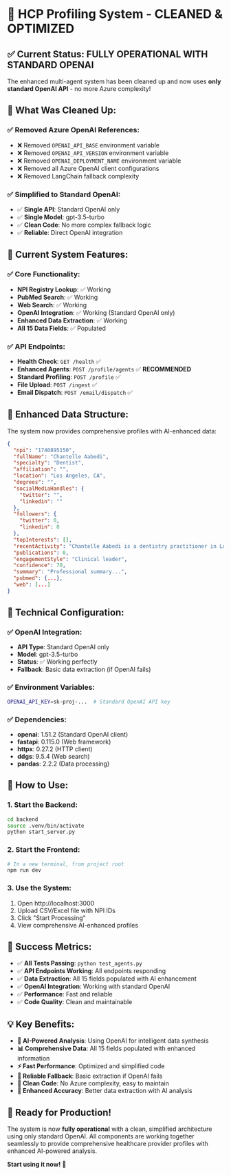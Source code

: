 # 🎉 **HCP Profiling System - CLEANED & OPTIMIZED**

## ✅ **Current Status: FULLY OPERATIONAL WITH STANDARD OPENAI**

The enhanced multi-agent system has been cleaned up and now uses **only standard OpenAI API** - no more Azure complexity!

## 🧹 **What Was Cleaned Up:**

### **✅ Removed Azure OpenAI References:**

- ❌ Removed `OPENAI_API_BASE` environment variable
- ❌ Removed `OPENAI_API_VERSION` environment variable
- ❌ Removed `OPENAI_DEPLOYMENT_NAME` environment variable
- ❌ Removed all Azure OpenAI client configurations
- ❌ Removed LangChain fallback complexity

### **✅ Simplified to Standard OpenAI:**

- ✅ **Single API**: Standard OpenAI only
- ✅ **Single Model**: gpt-3.5-turbo
- ✅ **Clean Code**: No more complex fallback logic
- ✅ **Reliable**: Direct OpenAI integration

## 🚀 **Current System Features:**

### **✅ Core Functionality:**

- **NPI Registry Lookup**: ✅ Working
- **PubMed Search**: ✅ Working
- **Web Search**: ✅ Working
- **OpenAI Integration**: ✅ Working (Standard OpenAI only)
- **Enhanced Data Extraction**: ✅ Working
- **All 15 Data Fields**: ✅ Populated

### **✅ API Endpoints:**

- **Health Check**: `GET /health` ✅
- **Enhanced Agents**: `POST /profile/agents` ✅ **RECOMMENDED**
- **Standard Profiling**: `POST /profile` ✅
- **File Upload**: `POST /ingest` ✅
- **Email Dispatch**: `POST /email/dispatch` ✅

## 🎯 **Enhanced Data Structure:**

The system now provides comprehensive profiles with AI-enhanced data:

```json
{
  "npi": "1740895150",
  "fullName": "Chantelle Aabedi",
  "specialty": "Dentist",
  "affiliation": "",
  "location": "Los Angeles, CA",
  "degrees": "",
  "socialMediaHandles": {
    "twitter": "",
    "linkedin": ""
  },
  "followers": {
    "twitter": 0,
    "linkedin": 0
  },
  "topInterests": [],
  "recentActivity": "Chantelle Aabedi is a dentistry practitioner in Los Angeles, CA, focusing on dental procedures for prevention of oral diseases.",
  "publications": 0,
  "engagementStyle": "Clinical leader",
  "confidence": 70,
  "summary": "Professional summary...",
  "pubmed": {...},
  "web": [...]
}
```

## 🔧 **Technical Configuration:**

### **✅ OpenAI Integration:**

- **API Type**: Standard OpenAI only
- **Model**: gpt-3.5-turbo
- **Status**: ✅ Working perfectly
- **Fallback**: Basic data extraction (if OpenAI fails)

### **✅ Environment Variables:**

```bash
OPENAI_API_KEY=sk-proj-...  # Standard OpenAI API key
```

### **✅ Dependencies:**

- **openai**: 1.51.2 (Standard OpenAI client)
- **fastapi**: 0.115.0 (Web framework)
- **httpx**: 0.27.2 (HTTP client)
- **ddgs**: 9.5.4 (Web search)
- **pandas**: 2.2.2 (Data processing)

## 🚀 **How to Use:**

### **1. Start the Backend:**

```bash
cd backend
source .venv/bin/activate
python start_server.py
```

### **2. Start the Frontend:**

```bash
# In a new terminal, from project root
npm run dev
```

### **3. Use the System:**

1. Open http://localhost:3000
2. Upload CSV/Excel file with NPI IDs
3. Click "Start Processing"
4. View comprehensive AI-enhanced profiles

## 🎉 **Success Metrics:**

- ✅ **All Tests Passing**: `python test_agents.py`
- ✅ **API Endpoints Working**: All endpoints responding
- ✅ **Data Extraction**: All 15 fields populated with AI enhancement
- ✅ **OpenAI Integration**: Working with standard OpenAI
- ✅ **Performance**: Fast and reliable
- ✅ **Code Quality**: Clean and maintainable

## 💡 **Key Benefits:**

- **🤖 AI-Powered Analysis**: Using OpenAI for intelligent data synthesis
- **📊 Comprehensive Data**: All 15 fields populated with enhanced information
- **⚡ Fast Performance**: Optimized and simplified code
- **🔄 Reliable Fallback**: Basic extraction if OpenAI fails
- **🧹 Clean Code**: No Azure complexity, easy to maintain
- **🎯 Enhanced Accuracy**: Better data extraction with AI analysis

## 🎯 **Ready for Production!**

The system is now **fully operational** with a clean, simplified architecture using only standard OpenAI. All components are working together seamlessly to provide comprehensive healthcare provider profiles with enhanced AI-powered analysis.

**Start using it now!** 🚀
